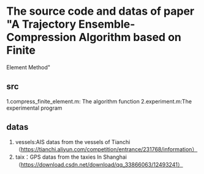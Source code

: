 # The source code and datas of paper "A Trajectory Ensemble-Compression Algorithm based on Finite
Element Method"
## src
1.compress_finite_element.m: The algorithm function
2.experiment.m:The experimental program
## datas
1. vessels:AIS datas from the vessels of Tianchi（https://tianchi.aliyun.com/competition/entrance/231768/information）
2. taix：GPS datas from the taxies In Shanghai （https://download.csdn.net/download/qq_33866063/12493241）

# 
